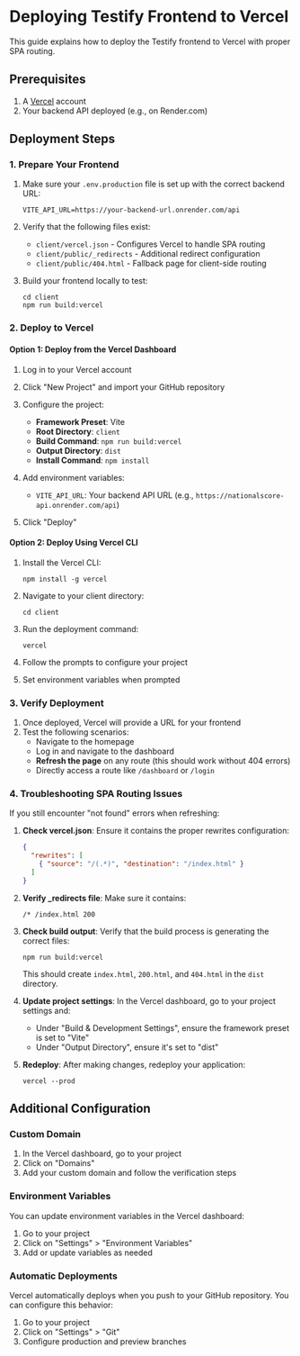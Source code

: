# Deploying Testify Frontend to Vercel

This guide explains how to deploy the Testify frontend to Vercel with proper SPA routing.

## Prerequisites

1. A [Vercel](https://vercel.com) account
2. Your backend API deployed (e.g., on Render.com)

## Deployment Steps

### 1. Prepare Your Frontend

1. Make sure your `.env.production` file is set up with the correct backend URL:
   ```
   VITE_API_URL=https://your-backend-url.onrender.com/api
   ```

2. Verify that the following files exist:
   - `client/vercel.json` - Configures Vercel to handle SPA routing
   - `client/public/_redirects` - Additional redirect configuration
   - `client/public/404.html` - Fallback page for client-side routing

3. Build your frontend locally to test:
   ```
   cd client
   npm run build:vercel
   ```

### 2. Deploy to Vercel

#### Option 1: Deploy from the Vercel Dashboard

1. Log in to your Vercel account
2. Click "New Project" and import your GitHub repository
3. Configure the project:
   - **Framework Preset**: Vite
   - **Root Directory**: `client`
   - **Build Command**: `npm run build:vercel`
   - **Output Directory**: `dist`
   - **Install Command**: `npm install`

4. Add environment variables:
   - `VITE_API_URL`: Your backend API URL (e.g., `https://nationalscore-api.onrender.com/api`)

5. Click "Deploy"

#### Option 2: Deploy Using Vercel CLI

1. Install the Vercel CLI:
   ```
   npm install -g vercel
   ```

2. Navigate to your client directory:
   ```
   cd client
   ```

3. Run the deployment command:
   ```
   vercel
   ```

4. Follow the prompts to configure your project
5. Set environment variables when prompted

### 3. Verify Deployment

1. Once deployed, Vercel will provide a URL for your frontend
2. Test the following scenarios:
   - Navigate to the homepage
   - Log in and navigate to the dashboard
   - **Refresh the page** on any route (this should work without 404 errors)
   - Directly access a route like `/dashboard` or `/login`

### 4. Troubleshooting SPA Routing Issues

If you still encounter "not found" errors when refreshing:

1. **Check vercel.json**: Ensure it contains the proper rewrites configuration:
   ```json
   {
     "rewrites": [
       { "source": "/(.*)", "destination": "/index.html" }
     ]
   }
   ```

2. **Verify _redirects file**: Make sure it contains:
   ```
   /* /index.html 200
   ```

3. **Check build output**: Verify that the build process is generating the correct files:
   ```
   npm run build:vercel
   ```
   This should create `index.html`, `200.html`, and `404.html` in the `dist` directory.

4. **Update project settings**: In the Vercel dashboard, go to your project settings and:
   - Under "Build & Development Settings", ensure the framework preset is set to "Vite"
   - Under "Output Directory", ensure it's set to "dist"

5. **Redeploy**: After making changes, redeploy your application:
   ```
   vercel --prod
   ```

## Additional Configuration

### Custom Domain

1. In the Vercel dashboard, go to your project
2. Click on "Domains"
3. Add your custom domain and follow the verification steps

### Environment Variables

You can update environment variables in the Vercel dashboard:
1. Go to your project
2. Click on "Settings" > "Environment Variables"
3. Add or update variables as needed

### Automatic Deployments

Vercel automatically deploys when you push to your GitHub repository. You can configure this behavior:
1. Go to your project
2. Click on "Settings" > "Git"
3. Configure production and preview branches
